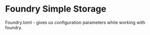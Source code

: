 # Foundry Simple Storage

Foundry.toml - gives us configuration parameters while working with foundry.

